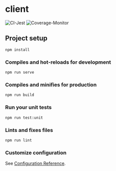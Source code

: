 # client
![CI-Jest](https://github.com/sniperadmin/mevn-frontend/workflows/CI-Jest/badge.svg)
![Coverage-Monitor](https://github.com/sniperadmin/mevn-frontend/workflows/Coverage-Monitor/badge.svg)

## Project setup
```
npm install
```

### Compiles and hot-reloads for development
```
npm run serve
```

### Compiles and minifies for production
```
npm run build
```

### Run your unit tests
```
npm run test:unit
```

### Lints and fixes files
```
npm run lint
```

### Customize configuration
See [Configuration Reference](https://cli.vuejs.org/config/).
